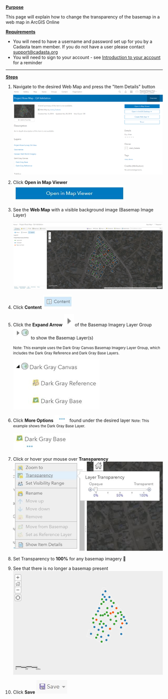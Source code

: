 <u>**Purpose**</u>

This page will explain how to change the transparency of the basemap in a web map in ArcGIS Online

<u>**Requirements**</u>

* You will need to have a username and password set up for you by a Cadasta team member. If you do not have a user please contact support@cadasta.org
* You will need to sign to your account - see [Introduction to your account](intro_to_account/index.md) for a reminder

-----

<u>**Steps**</u>

1. Navigate to the desired Web Map and press the "Item Details" button
![](imgs/image1.png)

1. Click **Open in Map Viewer** 
![](imgs/image7.jpg)

1. See the **Web Map** with a visible background image (Basemap Image Layer)

    ![](imgs/image4.jpg)

1. Click **Content**
![](imgs/image2.jpg) 

1. Click the **Expand Arrow** ![](imgs/image6.jpg) of the Basemap Imagery Layer Group ![](imgs/image12.jpg) to show the Basemap Layer(s)

    <small>Note: This example uses the Dark Gray Canvas Basemap Imagery Layer Group, which includes the Dark Gray Reference and Dark Gray Base Layers.</small>

    ![](imgs/image5.jpg)

1. Click **More Options** ![](imgs/image3.jpg) found under the desired layer
<small>Note: This example shows the Dark Gray Base Layer.</small>

    ![](imgs/image8.jpg)

1. Click or hover your mouse over **Transparency** 
![](imgs/image9.jpg)

1. Set Transparency to **100%** for any basemap imagery

1. See that there is no longer a basemap present
![](imgs/image11.jpg)

1. Click **Save** 
![](imgs/image10.jpg)